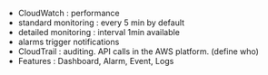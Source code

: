 - CloudWatch : performance 
- standard monitoring : every 5 min by default 
- detailed monitoring : interval 1min available 
- alarms trigger notifications 
- CloudTrail : auditing. API calls in the AWS platform. (define who)
- Features : Dashboard, Alarm, Event, Logs 

